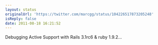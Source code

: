 ```yaml
---
layout: status
originalUrl: 'https://twitter.com/marcgg/status/104226517873205248'
isReply: false
date: 2011-08-18 16:21:52
---
```


Debugging Active Support with Rails 3.1rc6 & ruby 1.9.2...
